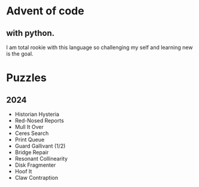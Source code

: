# Advent of code
## with python.   

I am total rookie with this language so challenging my self and learning new is the goal.

# Puzzles
## 2024

- Historian Hysteria
- Red-Nosed Reports
- Mull It Over
- Ceres Search
- Print Queue
- Guard Gallivant (1/2)
- Bridge Repair
- Resonant Collinearity
- Disk Fragmenter
- Hoof It
- Claw Contraption